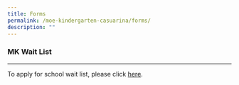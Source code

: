 ```yaml
---
title: Forms
permalink: /moe-kindergarten-casuarina/forms/
description: ""
---
```

### MK Wait List 
---
To apply for school wait list, please click [here](https://go.gov.sg/capsmk-waitlist).